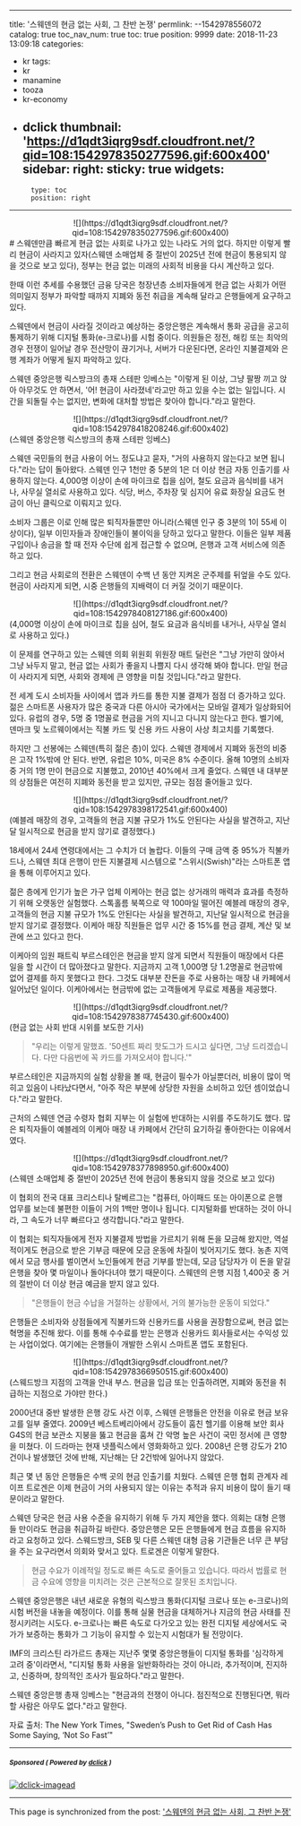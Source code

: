
---
title: '스웨덴의 현금 없는 사회, 그 찬반 논쟁'
permlink: --1542978556072
catalog: true
toc_nav_num: true
toc: true
position: 9999
date: 2018-11-23 13:09:18
categories:
- kr
tags:
- kr
- manamine
- tooza
- kr-economy
- dclick
thumbnail: 'https://d1qdt3iqrg9sdf.cloudfront.net/?qid=108:1542978350277596.gif:600x400'
sidebar:
    right:
        sticky: true
widgets:
    -
        type: toc
        position: right
---


<center>
![](https://d1qdt3iqrg9sdf.cloudfront.net/?qid=108:1542978350277596.gif:600x400)
</center>
#
스웨덴만큼 빠르게 현금 없는 사회로 나가고 있는 나라도 거의 없다. 하지만 이렇게 빨리 현금이 사라지고 있자(스웨덴 소매업체 중 절반이 2025년 전에 현금이 통용되지 않을 것으로 보고 있다), 정부는 현금 없는 미래의 사회적 비용을 다시 계산하고 있다.  

한때 이런 추세를 수용했던 금융 당국은 청장년층 소비자들에게 현금 없는 사회가 어떤 의미일지 정부가 파악할 때까지 지폐와 동전 취급을 계속해 달라고 은행들에게 요구하고 있다.  

스웨덴에서 현금이 사라질 것이라고 예상하는 중앙은행은 계속해서 통화 공급을 공고히 통제하기 위해 디지털 통화(e-크로나)를 시험 중이다. 의원들은 정전, 해킹 또는 최악의 경우 전쟁이 일어날 경우 전산망이 끊기거나, 서버가 다운된다면, 온라인 지불결제와 은행 계좌가 어떻게 될지 파악하고 있다. 

스웨덴 중앙은행 릭스방크의 총재 스테판 잉베스는 "이렇게 된 이상, 그냥 팔짱 끼고 앉아 아무것도 안 하면서, '어! 현금이 사라졌네'라고만 하고 있을 수는 없는 일입니다.  시간을 되돌릴 수는 없지만, 변화에 대처할 방법은 찾아야 합니다."라고 말한다. 

<center>
![](https://d1qdt3iqrg9sdf.cloudfront.net/?qid=108:1542978418208246.gif:600x402)
</center>
(스웨덴 중앙은행 릭스방크의 총재 스테판 잉베스)

스웨덴 국민들의 현금 사용이 어느 정도냐고 묻자, "거의 사용하지 않는다고 보면 됩니다."라는 답이 돌아왔다. 스웨덴 인구 1천만 중 5분의 1은 더 이상 현금 자동 인출기를 사용하지 않는다. 4,000명 이상이 손에 마이크로 칩을 심어, 철도 요금과 음식비를 내거나, 사무실 열쇠로 사용하고 있다. 식당, 버스, 주차장 및 심지어 유료 화장실 요금도  현금이 아닌 클릭으로 이뤄지고 있다. 

소비자 그룹은 이로 인해 많은 퇴직자들뿐만 아니라(스웨덴 인구 중 3분의 1이 55세 이상이다), 일부 이민자들과 장애인들이 불이익을 당하고 있다고 말한다. 이들은 일부 제품 구입이나 송금을 할 때 전자 수단에 쉽게 접근할 수 없으며, 은행과 고객 서비스에 의존하고 있다. 

그리고 현금 사회로의 전환은 스웨덴이 수백 년 동안 지켜온 군주제를 뒤엎을 수도 있다. 현금이 사라지게 되면, 시중 은행들의 지배력이 더 커질 것이기 때문이다. 

<center>
![](https://d1qdt3iqrg9sdf.cloudfront.net/?qid=108:1542978408127186.gif:600x400)
</center>
(4,000명 이상이 손에 마이크로 칩을 심어, 철도 요금과 음식비를 내거나, 사무실 열쇠로 사용하고 있다.)

이 문제를 연구하고 있는 스웨덴 의회 위원회 위원장 매트 딜런은 "그냥 가만히 앉아서 그냥 놔두지 말고, 현금 없는 사회가 좋을지 나쁠지 다시 생각해 봐야 합니다. 만일 현금이 사라지게 되면, 사회와 경제에 큰 영향을 미칠 것입니다."라고 말한다. 

전 세계 도시 소비자들 사이에서 앱과 카드를 통한 지불 결제가 점점 더 증가하고 있다. 젊은 스마트폰 사용자가 많은 중국과 다른 아시아 국가에서는 모바일 결제가 일상화되어 있다. 유럽의 경우, 5명 중 1명꼴로 현금을 거의 지니고 다니지 않는다고 한다. 벨기에, 덴마크 및 노르웨이에서는 직불 카드 및 신용 카드 사용이 사상 최고치를 기록했다. 

하지만 그 선봉에는 스웨덴(특히 젊은 층)이 있다. 스웨덴 경제에서 지폐와 동전의 비중은 고작 1%밖에 안 된다. 반면, 유럽은 10%, 미국은 8% 수준이다. 올해 10명의 소비자 중 거의 1명 만이 현금으로 지불했고, 2010년 40%에서 크게 줄었다. 스웨덴 내 대부분의 상점들은 여전히 지폐와 동전을 받고 있지만, 규모는 점점 줄어들고 있다. 

<center>
![](https://d1qdt3iqrg9sdf.cloudfront.net/?qid=108:1542978398172541.gif:600x400)
</center>
(예블레 매장의 경우, 고객들의 현금 지불 규모가 1%도 안된다는 사실을 발견하고, 지난달 일시적으로 현금을 받지 않기로 결정했다.)

18세에서 24세 연령대에서는 그 수치가 더 놀랍다. 이들의 구매 금액 중 95%가 직불카드나, 스웨덴 최대 은행이 만든 지불결제 시스템으로 "스위시(Swish)"라는 스마트폰 앱을 통해 이루어지고 있다. 

젊은 층에게 인기가 높은 가구 업체 이케아는 현금 없는 상거래의 매력과 효과를 측정하기 위해 오랫동안 실험했다. 스톡홀름 북쪽으로 약 100마일 떨어진 예블레 매장의 경우, 고객들의 현금 지불 규모가 1%도 안된다는 사실을 발견하고, 지난달 일시적으로 현금을 받지 않기로 결정했다. 이케아 매장 직원들은 업무 시간 중 15%를 현금 결제, 계산 및 보관에 쓰고 있다고 한다.  

이케아의 임원 패트릭 부르스테인은 현금을 받지 않게 되면서 직원들이 매장에서 다른 일을 할 시간이 더 많아졌다고 말한다. 지금까지 고객 1,000명 당 1.2명꼴로 현금밖에 없어 결제를 하지 못했다고 한다. 그것도 대부분 잔돈을 주로 사용하는 매장 내 카페에서 일어났던 일이다. 이케아에서는 현금밖에 없는 고객들에게 무료로 제품을 제공했다. 

<center>
![](https://d1qdt3iqrg9sdf.cloudfront.net/?qid=108:1542978387745430.gif:600x400)
</center>
(현금 없는 사회 반대 시위를 보도한 기사)

>"우리는 이렇게 말했죠.  '50센트 짜리 핫도그가 드시고 싶다면, 그냥 드리겠습니다. 다만 다음번에 꼭 카드를 가져오셔야 합니다.'"  

부르스테인은 지금까지의 실험 상황을 볼 때, 현금이 필수가 아닐뿐더러, 비용이 많이 먹히고 있음이 나타났다면서, "아주 작은 부분에 상당한 자원을 소비하고 있던 셈이었습니다."라고 말한다.  

근처의 스웨덴 연금 수령자 협회 지부는 이 실험에 반대하는 시위를 주도하기도 했다. 많은 퇴직자들이 예블레의 이케아 매장 내 카페에서 간단히 요기하길 좋아한다는 이유에서였다. 

<center>
![](https://d1qdt3iqrg9sdf.cloudfront.net/?qid=108:1542978377898950.gif:600x400)
</center>
(스웨덴 소매업체 중 절반이 2025년 전에 현금이 통용되지 않을 것으로 보고 있다)

이 협회의 전국 대표 크리스티나 탈베르그는 "컴퓨터, 아이패드 또는 아이폰으로 은행 업무를 보는데 불편한 이들이 거의 1백만 명이나 됩니다. 디지털화를 반대하는 것이 아니라, 그 속도가 너무 빠르다고 생각합니다."라고 말한다.

이 협회는 퇴직자들에게 전자 지불결제 방법을 가르치기 위해 돈을 모금해 왔지만,  역설적이게도 현금으로 받은 기부금 때문에 모금 운동에 차질이 빚어지기도 했다. 농촌 지역에서 모금 행사를 벌이면서 노인들에게 현금 기부를 받는데, 모금 담당자가 이 돈을 맡길 은행을 찾아 몇 마일이나 돌아다녀야 했기 때문이다. 스웨덴의 은행 지점 1,400곳 중 거의 절반이 더 이상 현금 예금을 받지 않고 있다. 

>"은행들이 현금 수납을 거절하는 상황에서, 거의 불가능한 운동이 되었다." 

은행들은 소비자와 상점들에게 직불카드와 신용카드를 사용을 권장함으로써, 현금 없는 혁명을 추진해 왔다. 이를 통해 수수료를 받는 은행과 신용카드 회사들로서는 수익성 있는 사업이었다. 여기에는 은행들이 개발한 스위시 스마트폰 앱도 포함된다. 

<center>
![](https://d1qdt3iqrg9sdf.cloudfront.net/?qid=108:1542978366950515.gif:600x400)
</center>
(스웨드방크 지점의 고객을 안내 부스.  현금을 입금 또는 인출하려면, 지폐와 동전을 취급하는 지점으로 가야만 한다.)

2000년대 중반 발생한 은행 강도 사건 이후, 스웨덴 은행들은 안전을 이유로 현금 보유고를 일부 줄였다. 2009년 베스트베리아에서 강도들이 훔친 헬기를 이용해 보안 회사 G4S의 현금 보관소 지붕을 뚫고 현금을 훔쳐 간 악명 높은 사건이 국민 정서에 큰 영향을 미쳤다. 이 드라마는 현재 넷플릭스에서 영화화하고 있다. 2008년 은행 강도가 210건이나 발생했던 것에 반해, 지난해는 단 2건밖에 일어나지 않았다. 

최근 몇 년 동안 은행들은 수백 곳의 현금 인출기를 치웠다. 스웨덴 은행 협회 관계자  레이프 트로겐은 이제 현금이 거의 사용되지 않는 이유는 추적과 유지 비용이 많이 들기 때문이라고 말한다.  

스웨덴 당국은 현금 사용 수준을 유지하기 위해 두 가지 제안을 했다. 의회는 대형 은행들 만이라도 현금을 취급하길 바란다. 중앙은행은 모든 은행들에게 현금 흐름을 유지하라고 요청하고 있다. 스웨드방크, SEB 및 다른 스웨덴 대형 금융 기관들은 너무 큰 부담을 주는 요구라면서 의회와 맞서고 있다. 트로겐은 이렇게 말한다. 

>현금 수요가 이례적일 정도로 빠른 속도로 줄어들고 있습니다. 따라서 법률로 현금 수요에 영향을 미치려는 것은 근본적으로 잘못된 조치입니다. 

스웨덴 중앙은행은 내년 새로운 유형의 릭스방크 통화(디지털 크로나 또는 e-크로나)의 시험 버전을 내놓을 예정이다. 이를 통해 실물 현금을 대체하거나 지금의 현금 사태를 진정시키려는 시도다.  e-크로나는 빠른 속도로 다가오고 있는 완전 디지털 세상에서도 국가가 보증하는 통화가 그 기능이 유지할 수 있는지 시험대가 될 전망이다. 

IMF의 크리스틴 라가르드 총재는 지난주 몇몇 중앙은행들이 디지털 통화를 '심각하게 고려 중'이라면서, "디지털 통화 사용을 일반화하라는 것이 아니라, 추가적이며, 진지하고, 신중하며, 창의적인 조사가 필요하다."라고 말한다. 

스웨덴 중앙은행 총재 잉베스는 "현금과의 전쟁이 아니다. 점진적으로 진행된다면, 뭐라 할 사람은 아무도 없다."라고 말한다. 

자료 출처: The New York Times, "Sweden’s Push to Get Rid of Cash Has Some Saying, ‘Not So Fast’"

---

#####  <sub> **Sponsored ( Powered by [dclick](https://www.dclick.io) )** </sub>
[![dclick-imagead](https://steemitimages.com/0x0/https://cdn.steemitimages.com/DQmSwkE4cySARFCKdemZWVwyk8dxh7HeDNiqwuVmWR3RBXE/Group%205.png)](https://api.dclick.io/v1/c?x=eyJhbGciOiJIUzI1NiIsInR5cCI6IkpXVCJ9.eyJjIjoicGl1cy5waXVzIiwicyI6Ii0tMTU0Mjk3ODU1NjA3MiIsImEiOlsiaS0yIl0sInVybCI6Imh0dHBzOi8vd3d3LmRjbGljay5pbyIsImlhdCI6MTU0Mjk3ODU1NiwiZXhwIjoxODU4MzM4NTU2fQ.wwNs4djUFBuxfdQ8KiCoibaVP5nka_NN9FQwvJbOJ94)

- - -

This page is synchronized from the post: ['스웨덴의 현금 없는 사회, 그 찬반 논쟁'](https://steemit.com/@pius.pius/--1542978556072)
